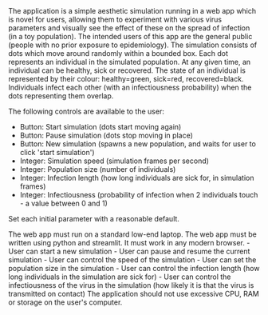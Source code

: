 <project-scope>
The application is a simple aesthetic simulation running in a web app which is novel for users, allowing them to experiment with various virus parameters and visually see the effect of these on the spread of infection (in a toy population).
</project-scope>

<intended-audience>
The intended users of this app are the general public (people with no prior exposure to epidemiology).
</intended-audience>

<user-interface-requirements>
The simulation consists of dots which move around randomly within a bounded box. Each dot represents an individual in the simulated population.
At any given time, an individual can be healthy, sick or recovered.
The state of an individual is represented by their colour: healthy=green, sick=red, recovered=black.
Individuals infect each other (with an infectiousness probability) when the dots representing them overlap.

The following controls are available to the user:
- Button: Start simulation (dots start moving again)
- Button: Pause simulation (dots stop moving in place)
- Button: New simulation (spawns a new population, and waits for user to click 'start simulation')
- Integer: Simulation speed (simulation frames per second)
- Integer: Population size (number of individuals)
- Integer: Infection length (how long individuals are sick for, in simulation frames)
- Integer: Infectiousness (probability of infection when 2 individuals touch - a value between 0 and 1)

Set each initial parameter with a reasonable default.
</user-interface-requirements>

<hardware-interface-requirements>
The web app must run on a standard low-end laptop.
</hardware-interface-requirements>

<software-interface-requirements>
The web app must be written using python and streamlit.
It must work in any modern browser.
</software-interface-requirements>

<functional-requirements>
- User can start a new simulation
- User can pause and resume the current simulation
- User can control the speed of the simulation
- User can set the population size in the simulation
- User can control the infection length (how long individuals in the simulation are sick for)
- User can control the infectiousness of the virus in the simulation (how likely it is that the virus is transmitted on contact)
</functional-requirements>

<non-functional-requirements>
The application should not use excessive CPU, RAM or storage on the user's computer.
</non-functional-requirements>
